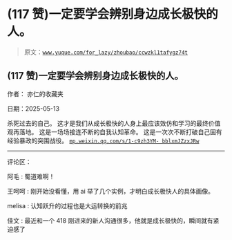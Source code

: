# (117 赞)一定要学会辨别身边成长极快的人。

> 原文：[`www.yuque.com/for_lazy/zhoubao/ccwzkl1tafygz74t`](https://www.yuque.com/for_lazy/zhoubao/ccwzkl1tafygz74t)

## (117 赞)一定要学会辨别身边成长极快的人。

作者： 亦仁的收藏夹

日期：2025-05-13

杀死过去的自己。 这才是我们从成长极快的人身上最应该效仿和学习的最终价值观再落地。 这是一场场接连不断的自我认知革命。
这是一次次不断打破自己固有经验暴政的突围战役。 [`mp.weixin.qq.com/s/1-c9zh3YM-
bblxmJZzxJRw`](https://mp.weixin.qq.com/s/1-c9zh3YM-bblxmJZzxJRw)

* * *

评论区：

阿毛 : 蜀道难啊！

王呵呵 : 刚开始没看懂，用 ai 举了几个实例，才明白成长极快人的具体画像。

melisa : 认知跃升的过程也是大运转换的前兆

佳文 : 最近和一个 418 刚进来的新人沟通很多，他就是成长极快的，瞬间就有紧迫感了